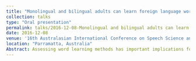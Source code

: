 ```yaml
---
title: "Monolingual and bilingual adults can learn foreign language words implicitly."
collection: talks
type: "Oral presentation"
permalink: talks/2016-12-08-Monolingual and bilingual adults can learn foreign language words implicitly
date: 2016-12-08
venue: '16th Australasian International Conference on Speech Science and Technology'
location: "Parramatta, Australia"
Abstract: Assessing word learning methods has important implications for classroom settings and developing language learning programs. Previous research has shown that adults can learn native-language words implicitly and second-language (L2) words explicitly. We tested whether adults could learn L2 words and attend to phonetic detail implicitly using cross-situational word learning, where participants make word-object associations by tracking word-object co-occurrences across learning trials. Results show that participants learned L2 words implicitly with above-chance accuracy, and that the amount of phonetic detail needed to distinguish words determined their accuracy levels. We discuss how these results compare to explicit L2 word learning.
---
```

